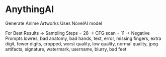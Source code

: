 # AnythingAI

Generate Anime Artworks 
Uses NovelAI model

For Best Results
-> Sampling Steps = 28
-> CFG scan = 11
-> Negative Prompts
   lowres, bad anatomy, bad hands, text, error, missing fingers, extra digit, fewer digits, cropped, worst quality, low quality, normal quality, jpeg artifacts,            signature, watermark, username, blurry, bad feet
